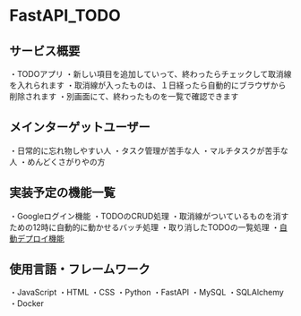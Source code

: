 # FastAPI_TODO

## サービス概要
・TODOアプリ
・新しい項目を追加していって、終わったらチェックして取消線を入れられます
・取消線が入ったものは、１日経ったら自動的にブラウザから削除されます
・別画面にて、終わったものを一覧で確認できます

## メインターゲットユーザー
・日常的に忘れ物しやすい人
・タスク管理が苦手な人
・マルチタスクが苦手な人
・めんどくさがりやの方

## 実装予定の機能一覧
・Googleログイン機能
・TODOのCRUD処理
・取消線がついているものを消すための12時に自動的に動かせるバッチ処理
・取り消したTODOの一覧処理
・[自動デプロイ機能](https://docs.github.com/ja/actions/deployment/about-deployments/deploying-with-github-actions)

## 使用言語・フレームワーク
・JavaScript
・HTML
・CSS
・Python
・FastAPI
・MySQL
・SQLAlchemy
・Docker